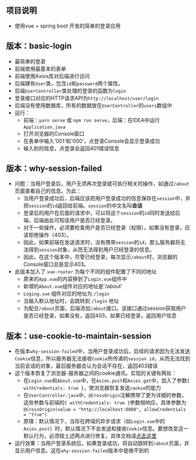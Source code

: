 ## 项目说明
* 使用vue + spring boot 开发的简单的登录应用

## 版本：basic-login
* 最简单的登录
* 前端使用最基本的表单
* 前端使用Axios库对后端进行访问
* 后端建有`User`类，包含`id`和`password`两个属性。
* 后端`UserController`类处理的登录的函数为`login`
* 登录接口对应的HTTP请求API为`http://localhost/user/login`
* 后端没有使用数据库，所有的数据放在`UserController`的`users`数组中
* 运行：
  * 前端：`yarn serve` 或 `npm run serve`，后端：在IDEA中运行`Application.java`
  * 打开浏览器的Console窗口
  * 在表单中输入'001'和'000'，点登录Console会显示登录成功
  * 输入别的信息，点登录会返回401错误信息

## 版本：why-session-failed
* 问题：当用户登录后，用户无须再次登录就可执行相关的操作，如通过`/about`页面查看自己的信息。为此：
  * 当用户登录成功后，后端应该把用户登录成功的信息保存在`session`中，并把`session`的`id`返回给前端。`session`的中文名叫**会话**
  * 登录后的用户在后面的请求中，可以将这个`session`的`id`同时发送给后端，后端由此可知该用户是否已经登录。
  * 对于一些操作，必须要检查用户是否已经登录（权限）。如果没有登录，应该拒绝操作（403）。
  * 因此，如果前端在发送请求时，没有携带`session`的`id`，那么服务器将无法得到`session`对象，从而无法得到用户已经登录的信息。
  * 因此，在这个版本中，尽管已经登录，每次显示`/about`时，浏览器的Console窗口总是显示403。
* 此版本加入了 `vue-router` 为每个不同的组件配置了不同的地址
   * 原来的`App.vue`的内容移到了`Login.vue`组件中
   * 新增的`About.vue`组件对应的地址是`/about'
   * `Loging.vue` 组件对应的地址为 `/login`
   * 当输入默认地址时，会跳转到 `/login` 地址
   * 为配合`/about`页面，后端添加`/about`接口。该接口通过session获取用户是否已经登录，如果没有，返回403，如果已经登录，返回用户信息

## 版本：use-cookie-to-maintain-session
* 在版本`why-session-failed`中，当用户登录成功后，后续的请求因为无法发送`Cookie`信息，所以服务器无法接收`Cookie`所传递的`session id`，从而无法找到当前会话的对象，最后服务器会认为会话不存在，返回403错误
* 这个版本恢复了浏览器-服务器之间的cookie通讯。实现的关键有两处：
  * 在`Login.vue`和`About.vue`中，在`Axios.post`和`Axios.get`中，加入了参数`{ withCredentials: true }`，使浏览器恢复发送`cookie`的能力
  * 在`UserController.java`中，`@CrossOrigin`注解携带了更为详细的参数，这些参数与前端的`{ withCredentials: true }`参数相响应，具体参数为`@CrossOrigin(value = "http://localhost:8080", allowCredentials = "true")`
  * 原理：默认情况下，当存在跨域的异步请求（如`Login.vue`中的`Axios.post`）时，默认情况下不会发送和接收`Cookie`信息。要想改变这一默认行为，必须按上述两点进行修复。具体文档请[点击这里](https://developer.mozilla.org/en-US/docs/Web/HTTP/CORS?redirectlocale=en-US&redirectslug=HTTP_access_control#Requests_with_credentials)
* 运行效果：当用户登录系统后，如果登录成功，将自动跳转到`/about`页面，并显示用户信息。这在`why-session-failed`版本中是做不到的
